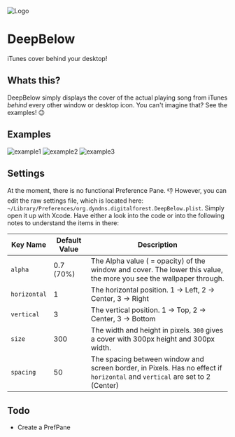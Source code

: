 ![Logo][Logo]

DeepBelow
=========

iTunes cover behind your desktop!

Whats this?
-----------

DeepBelow simply displays the cover of the actual playing song from iTunes *behind* every other window or desktop icon.
You can't imagine that? See the examples! :wink:

Examples
--------
![example1][example1]
![example2][example2]
![example3][example3]

Settings
--------

At the moment, there is no functional Preference Pane. :thumbsdown:  However, you can edit the raw settings file, which is located here:
`~/Library/Preferences/org.dyndns.digitalforest.DeepBelow.plist`. Simply open it up with Xcode. Have either a look into the code or into the following notes to understand the items in there:

|Key Name | Default Value | Description |
|---------|---------------|------------ |
|`alpha` | 0.7 (70%) | The Alpha value ( = opacity) of the window and cover. The lower this value, the more you see the wallpaper through. |
|`horizontal` | 1 | The horizontal position. 1 -> Left, 2 -> Center, 3 -> Right |
|`vertical` | 3 | The vertical position. 1 -> Top, 2 -> Center, 3 -> Bottom |
|`size` | 300 | The width and height in pixels. `300` gives a cover with 300px height and 300px width. |
|`spacing` | 50 | The spacing between window and screen border, in Pixels. Has no effect if `horizontal` and `vertical` are set to 2 (Center) |

Todo
----
* Create a PrefPane

[example1]:http://i.imgur.com/kVu1nkQ.png "Example1"
[example2]:http://i.imgur.com/2AaN4ft.png "Example2"
[example3]:http://i.imgur.com/ar9ULhm.png "Example3"
[logo]:http://i.imgur.com/lsRHhgY.png "DeepBelow Logo"
